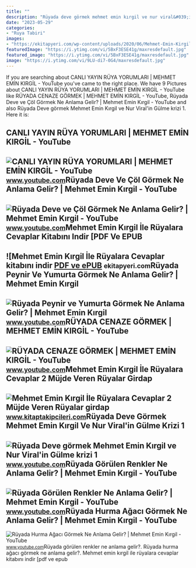 ```yaml
---
title: ""
description: "Rüyada deve görmek mehmet emin kırgil ve nur viral&#039;in gülme krizi 1"
date: "2023-05-29"
categories:
- "Ruya Tabiri"
images:
- "https://ekitapyeri.com/wp-content/uploads/2020/06/Mehmet-Emin-Kirgil-Ile-Ruyalara-Cevaplar-kitabini-indir-PDF-ve.jpeg"
featuredImage: "https://i.ytimg.com/vi/5BxF3ESE41g/maxresdefault.jpg"
featured_image: "https://i.ytimg.com/vi/5BxF3ESE41g/maxresdefault.jpg"
image: "https://i.ytimg.com/vi/9LU-di7-0G4/maxresdefault.jpg"
---
```


If you are searching about CANLI YAYIN RÜYA YORUMLARI | MEHMET EMİN KIRGİL - YouTube you've came to the right place. We have 9 Pictures about CANLI YAYIN RÜYA YORUMLARI | MEHMET EMİN KIRGİL - YouTube like RÜYADA CENAZE GÖRMEK | MEHMET EMİN KIRGİL - YouTube, Rüyada Deve ve Çöl Görmek Ne Anlama Gelir? | Mehmet Emin Kırgil - YouTube and also Rüyada Deve görmek Mehmet Emin Kırgil ve Nur Viral'in Gülme krizi 1. Here it is:

CANLI YAYIN RÜYA YORUMLARI | MEHMET EMİN KIRGİL - YouTube
---------------------------------------------------------

 ![CANLI YAYIN RÜYA YORUMLARI | MEHMET EMİN KIRGİL - YouTube](https://i.ytimg.com/vi/iNDdZmynf7M/maxresdefault.jpg) <small>www.youtube.com</small>Rüyada Deve Ve Çöl Görmek Ne Anlama Gelir? | Mehmet Emin Kırgil - YouTube
-------------------------------------------------------------------------

 ![Rüyada Deve ve Çöl Görmek Ne Anlama Gelir? | Mehmet Emin Kırgil - YouTube](https://i.ytimg.com/vi/5BxF3ESE41g/maxresdefault.jpg) <small>www.youtube.com</small>Mehmet Emin Kırgil İle Rüyalara Cevaplar Kitabını Indir \[PDF Ve EPUB
---------------------------------------------------------------------

 ![Mehmet Emin Kırgil İle Rüyalara Cevaplar kitabını indir [PDF ve ePUB](https://ekitapyeri.com/wp-content/uploads/2020/06/Mehmet-Emin-Kirgil-Ile-Ruyalara-Cevaplar-kitabini-indir-PDF-ve.jpeg) <small>ekitapyeri.com</small>Rüyada Peynir Ve Yumurta Görmek Ne Anlama Gelir? | Mehmet Emin Kırgil
---------------------------------------------------------------------

 ![Rüyada Peynir ve Yumurta Görmek Ne Anlama Gelir? | Mehmet Emin Kırgil](https://i.ytimg.com/vi/q38e0QkplK8/maxresdefault.jpg) <small>www.youtube.com</small>RÜYADA CENAZE GÖRMEK | MEHMET EMİN KIRGİL - YouTube
---------------------------------------------------

 ![RÜYADA CENAZE GÖRMEK | MEHMET EMİN KIRGİL - YouTube](https://i.ytimg.com/vi/9LU-di7-0G4/maxresdefault.jpg) <small>www.youtube.com</small>Mehmet Emin Kırgil İle Rüyalara Cevaplar 2 Müjde Veren Rüyalar Girdap
---------------------------------------------------------------------

 ![Mehmet Emin Kırgil İle Rüyalara Cevaplar 2 Müjde Veren Rüyalar girdap](https://st1.myideasoft.com/shop/aa/11/myassets/products/737/mujde-veren-ruyalar-ruya-tabirleri-mehmet-emin-kirgil-yorumlari-ruyalara-cevaplar-kenzul-menam-beyaz-tv-kitap-hayatin-havas-ilmi-vefk-konya-satis-siparis-islami-ruya-ansiklopedisi-1-2-3-kitaplar.jpg?revision=1636818160) <small>www.kitaptakipcileri.com</small>Rüyada Deve Görmek Mehmet Emin Kırgil Ve Nur Viral'in Gülme Krizi 1
-------------------------------------------------------------------

 ![Rüyada Deve görmek Mehmet Emin Kırgil ve Nur Viral'in Gülme krizi 1](https://i.ytimg.com/vi/gsnrVgbmY-0/hqdefault.jpg) <small>www.youtube.com</small>Rüyada Görülen Renkler Ne Anlama Gelir? | Mehmet Emin Kırgil - YouTube
----------------------------------------------------------------------

 ![Rüyada Görülen Renkler Ne Anlama Gelir? | Mehmet Emin Kırgil - YouTube](https://i.ytimg.com/vi/LjkCil52Zdc/maxresdefault.jpg) <small>www.youtube.com</small>Rüyada Hurma Ağacı Görmek Ne Anlama Gelir? | Mehmet Emin Kırgil - YouTube
-------------------------------------------------------------------------

 ![Rüyada Hurma Ağacı Görmek Ne Anlama Gelir? | Mehmet Emin Kırgil - YouTube](https://i.ytimg.com/vi/V4PJyG9btfI/maxresdefault.jpg) <small>www.youtube.com</small>Rüyada görülen renkler ne anlama gelir?. Rüyada hurma ağacı görmek ne anlama gelir?. Mehmet emin kırgil i̇le rüyalara cevaplar kitabını indir \[pdf ve epub
